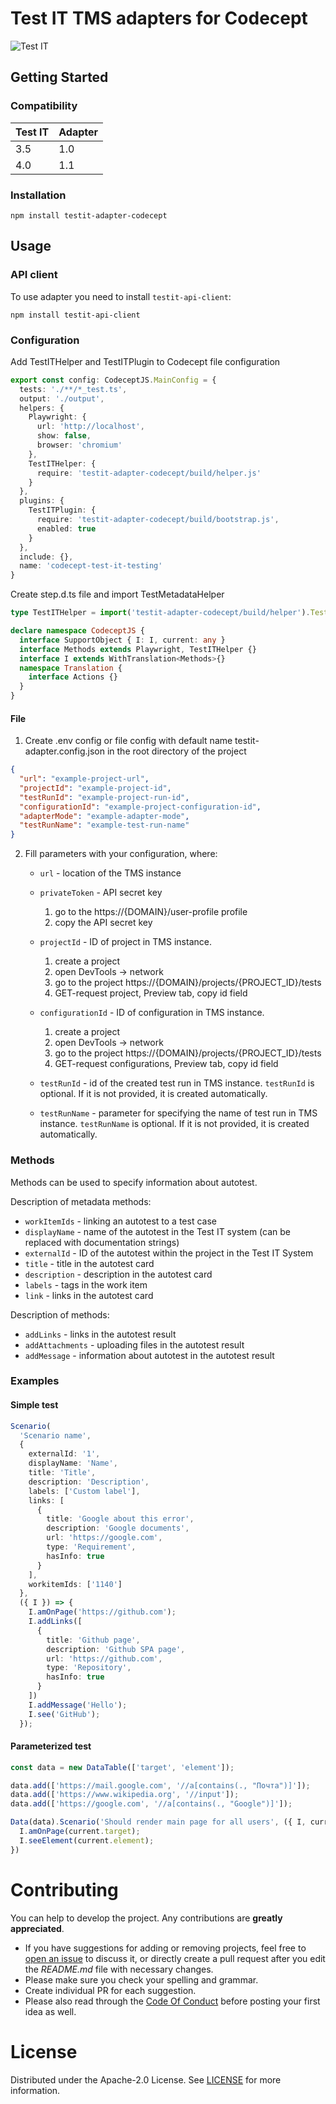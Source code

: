 # Test IT TMS adapters for Codecept
![Test IT](https://raw.githubusercontent.com/testit-tms/adapters-js/master/images/banner.png)

## Getting Started

### Compatibility

| Test IT | Adapter |
|---------|---------|
| 3.5     | 1.0     |
| 4.0     | 1.1     |

### Installation
```
npm install testit-adapter-codecept
```

## Usage

### API client

To use adapter you need to install `testit-api-client`:
```
npm install testit-api-client
```

### Configuration

Add TestITHelper and TestITPlugin to Codecept file configuration 

```ts
export const config: CodeceptJS.MainConfig = {
  tests: './**/*_test.ts',
  output: './output',
  helpers: {
    Playwright: {
      url: 'http://localhost',
      show: false,
      browser: 'chromium'
    },
    TestITHelper: {
      require: 'testit-adapter-codecept/build/helper.js'
    }
  },
  plugins: {
    TestITPlugin: {
      require: 'testit-adapter-codecept/build/bootstrap.js',
      enabled: true
    }
  },
  include: {},
  name: 'codecept-test-it-testing'
}
```

Create step.d.ts file and import TestMetadataHelper

```ts
type TestITHelper = import('testit-adapter-codecept/build/helper').TestMetadataHelper;

declare namespace CodeceptJS {
  interface SupportObject { I: I, current: any }
  interface Methods extends Playwright, TestITHelper {}
  interface I extends WithTranslation<Methods>{}
  namespace Translation {
    interface Actions {}
  }
}
```

#### File

1. Create .env config or file config with default name testit-adapter.config.json in the root directory of the project

```json
{
  "url": "example-project-url",
  "projectId": "example-project-id",
  "testRunId": "example-project-run-id",
  "configurationId": "example-project-configuration-id",
  "adapterMode": "example-adapter-mode",
  "testRunName": "example-test-run-name"
}
```

2. Fill parameters with your configuration, where:  
    * `url` - location of the TMS instance  
      
    * `privateToken` - API secret key
        1. go to the https://{DOMAIN}/user-profile profile
        2. copy the API secret key
    
    * `projectId` - ID of project in TMS instance.
    
        1. create a project
        2. open DevTools -> network
        3. go to the project https://{DOMAIN}/projects/{PROJECT_ID}/tests
        4. GET-request project, Preview tab, copy id field  
    
    * `configurationId` - ID of configuration in TMS instance.
    
        1. create a project  
        2. open DevTools -> network  
        3. go to the project https://{DOMAIN}/projects/{PROJECT_ID}/tests  
        4. GET-request configurations, Preview tab, copy id field  
    
    * `testRunId` - id of the created test run in TMS instance. `testRunId` is optional. If it is not provided, it is created automatically.  
      
    * `testRunName` - parameter for specifying the name of test run in TMS instance. `testRunName` is optional. If it is not provided, it is created automatically.   


### Methods

Methods can be used to specify information about autotest.

Description of metadata methods:
- `workItemIds` - linking an autotest to a test case
- `displayName` - name of the autotest in the Test IT system (can be replaced with documentation strings)
- `externalId` - ID of the autotest within the project in the Test IT System
- `title` - title in the autotest card
- `description` - description in the autotest card
- `labels` - tags in the work item
- `link` - links in the autotest card

Description of methods:
- `addLinks` - links in the autotest result
- `addAttachments` - uploading files in the autotest result
- `addMessage` - information about autotest in the autotest result

### Examples

#### Simple test
```ts
Scenario(
  'Scenario name',
  {
    externalId: '1',
    displayName: 'Name',
    title: 'Title',
    description: 'Description',
    labels: ['Custom label'],
    links: [
      {
        title: 'Google about this error',
        description: 'Google documents',
        url: 'https://google.com',
        type: 'Requirement',
        hasInfo: true
      }
    ],
    workitemIds: ['1140']
  },
  ({ I }) => {
    I.amOnPage('https://github.com');
    I.addLinks([
      {
        title: 'Github page',
        description: 'Github SPA page',
        url: 'https://github.com',
        type: 'Repository',
        hasInfo: true
      }
    ])
    I.addMessage('Hello');
    I.see('GitHub');
  });

```

#### Parameterized test
```ts
const data = new DataTable(['target', 'element']);

data.add(['https://mail.google.com', '//a[contains(., "Почта")]']);
data.add(['https://www.wikipedia.org', '//input']);
data.add(['https://google.com', '//a[contains(., "Google")]']);

Data(data).Scenario('Should render main page for all users', ({ I, current }) => {
  I.amOnPage(current.target);
  I.seeElement(current.element);
})
```


# Contributing

You can help to develop the project. Any contributions are **greatly appreciated**.

* If you have suggestions for adding or removing projects, feel free to [open an issue](https://github.com/testit-tms/adapters-js/issues/new) to discuss it, or directly create a pull request after you edit the *README.md* file with necessary changes.
* Please make sure you check your spelling and grammar.
* Create individual PR for each suggestion.
* Please also read through the [Code Of Conduct](https://github.com/testit-tms/adapters-js/blob/master/CODE_OF_CONDUCT.md) before posting your first idea as well.

# License

Distributed under the Apache-2.0 License. See [LICENSE](https://github.com/testit-tms/adapters-js/blob/master/LICENSE.md) for more information.

